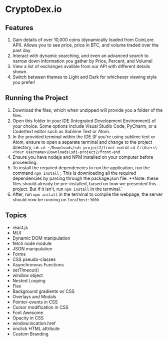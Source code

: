 

# CryptoDex.io

## Features

1. Gain details of over 10,000 coins (dynamically loaded from CoinLore API). Allows you to see price, price in BTC, and volume traded over the past day.
2. Interact with dynamic searching, and even an advanced search to narrow down information you gather by Price, Percent, and Volume!
3. View a list of exchanges avalible from our API with different details shown.
4. Switch between themes to Light and Dark for whichever viewing style you prefer!

## Running the Project

1. Download the files, which when unzipped will provide you a folder of the files.
2. Open this folder in your IDE (Integrated Development Environment) of your choice. Some options include Visual Studio Code, PyCharm, or a Code/text editor such as Sublime Text or Atom.
3. In the provided terminal within the IDE (If you're using sublime text or Atom, ensure to open a separate terminal and change to the project directory, i.e. `cd ~/Downloads/sdi-project2/front-end` or `cd C:\Users\<Your Username>\Downloads\sdi-project2/front-end`
4. Ensure you have nodejs and NPM installed on your computer before proceeding.
5. To install the required dependencies to run the application, run the command `npm install` ; This is downloading all the required dependencies by parsing through the package.json file. **Note: these files should already be pre-installed, based on how we presented this project. But if it isn't, run `npm install` in the terminal.`
6. After, run `npm install` in the terminal to compile the webpage, the server should now be running on `localhost:3000`

## Topics
* react.js
* MUI 
* Dynamic DOM manipulation
* fetch node module
* JSON manipulation
* Forms
* CSS pseudo-classes
* Asynchronous Functions
* setTimeout()
* window object
* Nested Looping
* Flex
* Background gradients w/ CSS
* Overlays and Modals
* Pointer-events in CSS
* Cursor modification in CSS
* Font Awesome
* Opacity in CSS
* window.location.href
* onclick HTML attribute
* Custom Branding

